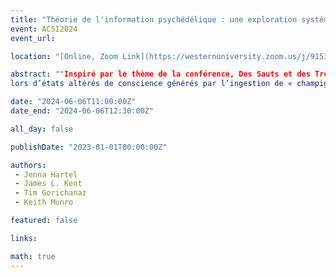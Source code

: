 ```yaml
---
title: "Théorie de l'information psychédélique : une exploration systématique de l'information au cours d'une conscience altérée"
event: ACSI2024
event_url: 

location: "[Online, Zoom Link](https://westernuniversity.zoom.us/j/91531028175)"

abstract: ""Inspiré par le thème de la conférence, Des Sauts et des Trébuchements, notre panel fait un pas de géant au-delà des notions conventionnelles d’information. Nous proposons une considération systématique des phénomènes informationnels
lors d’états altérés de conscience générés par l’ingestion de « champignons magiques ». Notre exploration est ancré dans le livre, Psychedelic Information Theory: Shamanism in the Age of Reason (Kent, 2010) et se situe dans la littérature sur le comportement informationnel. La séance sera systématique pour son contenu explicite et équilibré de « l’information psychédélique » à quatre niveaux, à savoir : personnel, microsocial, macrosociale et la perspective « méta » des sciences de l’information (Bates, 1999).""

date: "2024-06-06T11:00:00Z"
date_end: "2024-06-06T12:30:00Z"

all_day: false

publishDate: "2023-01-01T00:00:00Z"

authors:
 - Jenna Hartel
 - James L. Kent
 - Tim Gorichanaz
 - Keith Munro

featured: false

links:

math: true
---
```



